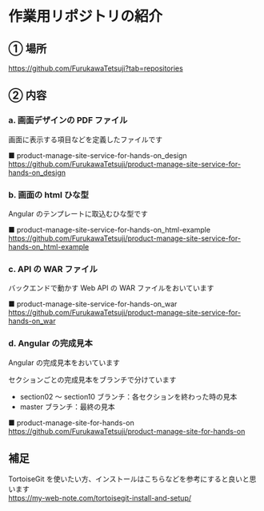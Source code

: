 # 作業用リポジトリの紹介

## ① 場所

https://github.com/FurukawaTetsuji?tab=repositories

## ② 内容

### a. 画面デザインの PDF ファイル

画面に表示する項目などを定義したファイルです

■ product-manage-site-service-for-hands-on_design  
https://github.com/FurukawaTetsuji/product-manage-site-service-for-hands-on_design

### b. 画面の html ひな型

Angular のテンプレートに取込むひな型です

■ product-manage-site-service-for-hands-on_html-example  
https://github.com/FurukawaTetsuji/product-manage-site-service-for-hands-on_html-example

### c. API の WAR ファイル

バックエンドで動かす Web API の WAR ファイルをおいています

■ product-manage-site-service-for-hands-on_war  
https://github.com/FurukawaTetsuji/product-manage-site-service-for-hands-on_war

### d. Angular の完成見本

Angular の完成見本をおいています

セクションごとの完成見本をブランチで分けています

- section02 ～ section10 ブランチ：各セクションを終わった時の見本
- master ブランチ：最終の見本

■ product-manage-site-for-hands-on  
https://github.com/FurukawaTetsuji/product-manage-site-for-hands-on

## 補足

TortoiseGit を使いたい方、インストールはこちらなどを参考にすると良いと思います  
https://my-web-note.com/tortoisegit-install-and-setup/
